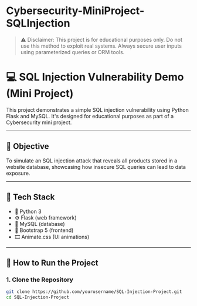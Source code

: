 # Cybersecurity-MiniProject-SQLInjection
> ⚠️ Disclaimer: This project is for educational purposes only. Do not use this method to exploit real systems. Always secure user inputs using parameterized queries or ORM tools.

# 💻 SQL Injection Vulnerability Demo (Mini Project)

This project demonstrates a simple SQL injection vulnerability using Python Flask and MySQL. It's designed for educational purposes as part of a Cybersecurity mini project.

---

## 📌 Objective

To simulate an SQL injection attack that reveals all products stored in a website database, showcasing how insecure SQL queries can lead to data exposure.

---

## 🧰 Tech Stack

- 🐍 Python 3
- ⚙️ Flask (web framework)
- 🐬 MySQL (database)
- 🎨 Bootstrap 5 (frontend)
- 🎞️ Animate.css (UI animations)

---

## 📂 How to Run the Project

### 1. Clone the Repository
```bash
git clone https://github.com/yourusername/SQL-Injection-Project.git
cd SQL-Injection-Project
